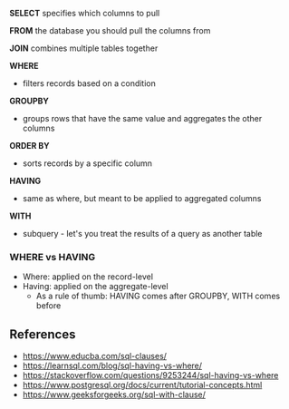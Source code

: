 
**SELECT**
specifies which columns to pull

**FROM**
the database you should pull the columns from

**JOIN**
combines multiple tables together

**WHERE**
- filters records based on a condition


**GROUPBY**
- groups rows that have the same value and aggregates the other columns

**ORDER BY**
- sorts records by a specific column

**HAVING**
- same as where, but meant to be applied to aggregated columns

**WITH**
- subquery - let's you treat the results of a query as another table

### WHERE vs HAVING
- Where: applied on the record-level
- Having: applied on the aggregate-level
	- As a rule of thumb: HAVING comes after GROUPBY, WITH comes before

## References
- https://www.educba.com/sql-clauses/
- https://learnsql.com/blog/sql-having-vs-where/
- https://stackoverflow.com/questions/9253244/sql-having-vs-where
- https://www.postgresql.org/docs/current/tutorial-concepts.html
- https://www.geeksforgeeks.org/sql-with-clause/